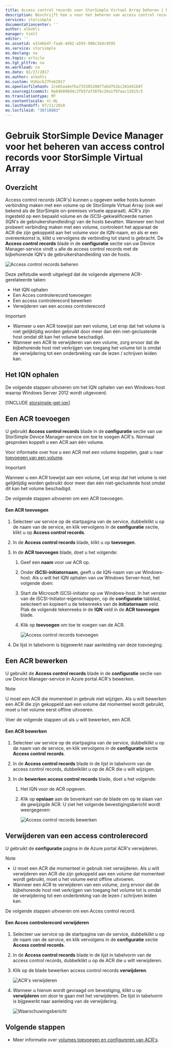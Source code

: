 ```yaml
---
title: Access control records voor StorSimple Virtual Array beheren | Microsoft Docs
description: Beschrijft hoe u voor het beheren van access control records (ACR's) om te bepalen welke hosts kunnen verbinding maken met een volume op de StorSimple Virtual Array.
services: storsimple
documentationcenter: ''
author: alkohli
manager: timlt
editor: ''
ms.assetid: e154bb4f-faab-4d92-a593-900c3ddc9595
ms.service: storsimple
ms.devlang: na
ms.topic: article
ms.tgt_pltfrm: na
ms.workload: na
ms.date: 02/27/2017
ms.author: alkohli
ms.custom: H1Hack27Feb2017
ms.openlocfilehash: 2ce65aa4efba735305208f7a6d761bc2814d1b8f
ms.sourcegitcommit: 0a84b090d4c2fb57af3876c26a1f97aac12015c5
ms.translationtype: MT
ms.contentlocale: nl-NL
ms.lasthandoff: 07/11/2018
ms.locfileid: "38718883"
---
```

# <a name="use-storsimple-device-manager-to-manage-access-control-records-for-storsimple-virtual-array"></a>Gebruik StorSimple Device Manager voor het beheren van access control records voor StorSimple Virtual Array

## <a name="overview"></a>Overzicht

Access control records (ACR's) kunnen u opgeven welke hosts kunnen verbinding maken met een volume op de StorSimple Virtual Array (ook wel bekend als de StorSimple on-premises virtuele apparaat). ACR's zijn ingesteld op een bepaald volume en de iSCSI-gekwalificeerde namen (IQN's de gebruikershandleiding) van de hosts bevatten. Wanneer een host probeert verbinding maken met een volume, controleert het apparaat de ACR die zijn gekoppeld aan het volume voor de IQN-naam, en als er een overeenkomst is, klikt u vervolgens de verbinding tot stand is gebracht. De **Access control records** blade in de **configuratie** sectie van uw Device Manager-service vindt u alle de access control records met de bijbehorende IQN's de gebruikershandleiding van de hosts.

![Access control records beheren](./media/storsimple-virtual-array-manage-acrs/ova-manage-acrs.png)

Deze zelfstudie wordt uitgelegd dat de volgende algemene ACR-gerelateerde taken:

* Het IQN ophalen
* Een Acces controlerecord toevoegen
* Een access controlerecord bewerken
* Verwijderen van een access controlerecord

> [!IMPORTANT]
> 
> * Wanneer u een ACR toewijst aan een volume, Let erop dat het volume is niet gelijktijdig worden gebruikt door meer dan één niet-geclusterde host omdat dit kan het volume beschadigd.
> * Wanneer een ACR te verwijderen van een volume, zorg ervoor dat de bijbehorende host niet verkrijgen van toegang het volume tot is omdat de verwijdering tot een onderbreking van de lezen / schrijven leiden kan.


## <a name="get-the-iqn"></a>Het IQN ophalen

De volgende stappen uitvoeren om het IQN ophalen van een Windows-host waarop Windows Server 2012 wordt uitgevoerd.

[!INCLUDE [storsimple-get-iqn](../../includes/storsimple-get-iqn.md)]

## <a name="add-an-acr"></a>Een ACR toevoegen

U gebruikt **Access control records** blade in de **configuratie** sectie van uw StorSimple Device Manager-service om toe te voegen ACR's. Normaal gesproken koppelt u een ACR aan één volume.

Voor informatie over hoe u een ACR met een volume koppelen, gaat u naar [toevoegen van een volume](storsimple-virtual-array-deploy3-iscsi-setup.md#step-3-add-a-volume).

> [!IMPORTANT]
> Wanneer u een ACR toewijst aan een volume, Let erop dat het volume is niet gelijktijdig worden gebruikt door meer dan één niet-geclusterde host omdat dit kan het volume beschadigd.


De volgende stappen uitvoeren om een ACR toevoegen.

#### <a name="to-add-an-acr"></a>Een ACR toevoegen

1. Selecteer uw service op de startpagina van de service, dubbelklikt u op de naam van de service, en klik vervolgens in de **configuratie** sectie, klikt u op **Access control records**.
2. In de **Access control records** blade, klikt u op **toevoegen**.
3. In de **ACR toevoegen** blade, doet u het volgende:
   
    1. Geef een **naam** voor uw ACR op.
    
    2. Onder **iSCSI-initiatornaam**, geeft u de IQN-naam van uw Windows-host. Als u wilt het IQN ophalen van uw Windows Server-host, het volgende doen:
   
    3. Start de Microsoft iSCSI-initiator op uw Windows-host. In het venster van de iSCSI-Initiator-eigenschappen, op de **configuratie** tabblad, selecteert en kopieert u de tekenreeks van de **initiatornaam** veld.
    Plak de volgende tekenreeks in de **IQN** veld in de **ACR toevoegen** blade.
   
    6. Klik op **toevoegen** om toe te voegen van de ACR.  
   
        ![Access control records toevoegen](./media/storsimple-virtual-array-manage-acrs/ova-add-acrs.png)
4. De lijst in tabelvorm is bijgewerkt naar aanleiding van deze toevoeging.

## <a name="edit-an-acr"></a>Een ACR bewerken

U gebruikt de **Access control records** blade in de **configuratie** sectie van uw Device Manager-service in Azure portal ACR's bewerken.

> [!NOTE]
> U moet een ACR die momenteel in gebruik niet wijzigen. Als u wilt bewerken een ACR die zijn gekoppeld aan een volume dat momenteel wordt gebruikt, moet u het volume eerst offline uitvoeren.


Voer de volgende stappen uit als u wilt bewerken, een ACR.

#### <a name="to-edit-an-acr"></a>Een ACR bewerken

1. Selecteer uw service op de startpagina van de service, dubbelklikt u op de naam van de service, en klik vervolgens in de **configuratie** sectie **Access control records**.
2. In de **Access control records** blade in de lijst in tabelvorm van de access control records, dubbelklikt u op de ACR die u wilt wijzigen.
3. In de **bewerken access control records** blade, doet u het volgende:
   
    1. Het IQN voor de ACR opgeven.
   
    2. Klik op **opslaan** aan de bovenkant van de blade om op te slaan van de gewijzigde ACR. U ziet het volgende bevestigingsbericht wordt weergegeven:
   
        ![Access control records bewerken](./media/storsimple-virtual-array-manage-acrs/ova-edit-acrs.png)

## <a name="delete-an-access-control-record"></a>Verwijderen van een access controlerecord

U gebruikt de **configuratie** pagina in de Azure portal ACR's verwijderen.

> [!NOTE]
> 
> * U moet een ACR die momenteel in gebruik niet verwijderen. Als u wilt verwijderen een ACR die zijn gekoppeld aan een volume dat momenteel wordt gebruikt, moet u het volume eerst offline uitvoeren.
> * Wanneer een ACR te verwijderen van een volume, zorg ervoor dat de bijbehorende host niet verkrijgen van toegang het volume tot is omdat de verwijdering tot een onderbreking van de lezen / schrijven leiden kan.


De volgende stappen uitvoeren om een Acces control record.

#### <a name="to-delete-an-access-control-record"></a>Een Acces controlerecord verwijderen

1. Selecteer uw service op de startpagina van de service, dubbelklikt u op de naam van de service, en klik vervolgens in de **configuratie** sectie **Access control records**.

2. In de **Access control records** blade in de lijst in tabelvorm van de access control records, dubbelklikt u op de ACR die u wilt verwijderen.

3. Klik op de blade bewerken access control records **verwijderen**.
   
    ![ACR's verwijderen](./media/storsimple-virtual-array-manage-acrs/ova-del-acrs.png)

4. Wanneer u hierom wordt gevraagd om bevestiging, klikt u op **verwijderen** om door te gaan met het verwijderen. De lijst in tabelvorm is bijgewerkt naar aanleiding van de verwijdering.
   
   ![Waarschuwingsbericht](./media/storsimple-virtual-array-manage-acrs/ova-del-acrs-warning.png)

## <a name="next-steps"></a>Volgende stappen

* Meer informatie over [volumes toevoegen en configureren van ACR's](storsimple-virtual-array-deploy3-iscsi-setup.md#step-3-add-a-volume).

